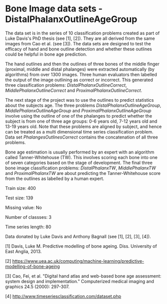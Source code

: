 # Bone Image data sets - DistalPhalanxOutlineAgeGroup

The data set is in the series of 10 classification problems created as part of Luke Davis's PhD thesis (see [1], [2]). They are all derived from the same images from Cao et al. (see [3]). The data sets are designed to test the efficacy of hand and bone outline detection and whether these outlines could be helpful in bone age prediction. 

The hand outlines and then the outlines of three bones of the middle finger (proximal, middle and distal phalanges) were extracted automatically (by algorithms) from over 1300 images. Three human evaluators then labelled the output of the image outlining as correct or incorrect. This generated three classification problems: *DistalPhalanxOutlineCorrect*, *MiddlePhalanxOutlineCorrect* and *ProximalPhalanxOutlineCorrect*. 

The next stage of the project was to use the outlines to predict statistics about the subjects age. The three problems *DistalPhalanxOutlineAgeGroup*, *MiddlePhalanxOutlineAgeGroup* and *ProximalPhalanxOutlineAgeGroup* involve using the outline of one of the phalanges to predict whether the subject is from one of three age groups: 0-6 years old, 7-12 years old and 13-19 years old. Note that these problems are aligned by subject, and hence can be treated as a multi dimensional time series classification problem. Data set *PhalangesOutlinesCorrect* contains the concatenation of all three problems. 

Bone age estimation is usually performed by an expert with an algorithm called Tanner-Whitehouse (TW). This involves scoring each bone into one of seven categories based on the stage of development. The final three bone image classification problems: *DistalPhalanxTW*, *MiddlePhalanxTW* and *ProximalPhalanxTW* are about predicting the Tanner-Whitehouse score from the outlines as labelled by a human expert.

Train size: 400

Test size: 139

Missing value: No

Number of classses: 3

Time series length: 80

Data donated by Luke Davis and Anthony Bagnall (see [1], [2], [3], [4]).

[1] Davis, Luke M. Predictive modelling of bone ageing. Diss. University of East Anglia, 2013.

[2] https://www.uea.ac.uk/computing/machine-learning/predictive-modelling-of-bone-ageing

[3] Cao, Fei, et al. "Digital hand atlas and web-based bone age assessment: system design and implementation." Computerized medical imaging and graphics 24.5 (2000): 297-307.

[4] http://www.timeseriesclassification.com/dataset.php